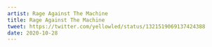 ```yaml
---
artist: Rage Against The Machine
title: Rage Against The Machine
tweet: https://twitter.com/yellowled/status/1321519069137424388
date: 2020-10-28
---
```

